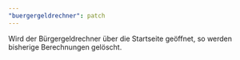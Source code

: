 ```yaml
---
"buergergeldrechner": patch
---
```


Wird der Bürgergeldrechner über die Startseite geöffnet, so werden bisherige Berechnungen gelöscht.
